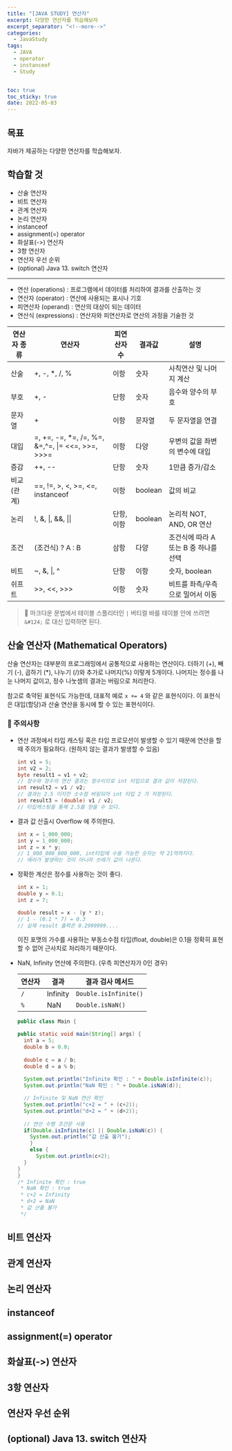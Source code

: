 ```yaml
---
title: "[JAVA STUDY] 연산자"
excerpt: 다양한 연산자를 학습해보자
excerpt_separator: "<!--more-->"
categories:
  - JavaStudy
tags:
  - JAVA
  - operator
  - instanceof
  - Study


toc: true
toc_sticky: true
date: 2022-05-03
---
```


## 목표

자바가 제공하는 다양한 연산자를 학습해보자.

## 학습할 것

- 산술 연산자
- 비트 연산자
- 관계 연산자
- 논리 연산자
- instanceof
- assignment(=) operator
- 화살표(->) 연산자
- 3항 연산자
- 연산자 우선 순위
- (optional) Java 13. switch 연산자

---

- 연산 (operations) : 프로그램에서 데이터를 처리하여 결과를 산출하는 것  
- 연산자 (operator) : 연산에 사용되는 표시나 기호  
- 피연산자 (operand) : 연산의 대상이 되는 데이터  
- 연산식 (expressions) : 연산자와 피연산자로 연산의 과정을 기술한 것

|연산자 종류|연산자|피연산자 수|결과값|설명|
|---|---|---|---|---|
|산술|+, -, *, /, %|이항|숫자|사칙연산 및 나머지 계산|
|부호|+, -|단항|숫자|음수와 양수의 부호|
|문자열|+|이항|문자열|두 문자열을 연결|
|대입|=, +=, -=, *=, /=, %=, &=,^=, &#124;= <<=, >>=, >>>=|이항|다양|우변의 값을 좌변의 변수에 대입|
|증감|++, --|단항|숫자|1만큼 증가/감소|
|비교(관계)|==, !=, >, <, >=, <=, instanceof|이항|boolean|값의 비교|
|논리|!, &, &#124;, &&, &#124;&#124;|단항, 이항|boolean|논리적 NOT, AND, OR 연산|
|조건|(조건식) ? A : B|삼항|다양|조건식에 따라 A 또는 B 중 하나를 선택|
|비트|~, &, &#124;, ^|단항|이항|숫자, boolean|비트 NOT, AND, OR, XOR 연산|
|쉬프트|>>, <<, >>>|이항|숫자|비트를 좌측/우측으로 밀어서 이동|

>:bell: 마크다운 문법에서 테이블 스플리터인 `|` 버티컬 바를 테이블 안에 쓰려면 `&#124;` 로 대신 입력하면 된다.

## 산술 연산자 (Mathematical Operators)

산술 연산자는 대부분의 프로그래밍에서 공통적으로 사용하는 연산이다. 더하기 (+),  빼기 (-), 곱하기 (*), 나누기 (/)와 추가로 나머지(%) 이렇게 5개이다. 나머지는 정수를 나눈 나머지 값이고, 정수 나눗셈의 결과는 버림으로 처리한다.

참고로 축약된 표현식도 가능한데, 대표적 예로 `x += 4` 와 같은 표현식이다. 이 표현식은 대입(할당)과 산술 연산을 동시에 할 수 있는 표현식이다.

### :bell: 주의사항
  
- 연산 과정에서 타입 캐스팅 혹은 타입 프로모션이 발생할 수 있기 때문에 연산을 할 때 주의가 필요하다. (원하지 않는 결과가 발생할 수 있음)  

  ```java
  int v1 = 5;
  int v2 = 2;
  byte result1 = v1 + v2;
  // 정수와 정수의 연산 결과는 정수이므로 int 타입으로 결과 값이 저장된다.
  int result2 = v1 / v2;
  // 결과는 2.5 이지만 소수점 버림되어 int 타입 2 가 저장된다.
  int result3 = (double) v1 / v2;
  // 타입캐스팅을 통해 2.5를 얻을 수 있다.
  ```

- 결과 값 산출시 Overflow 에 주의한다.  
  
  ```java
  int x = 1_000_000;
  int y = 1_000_000;
  int z = x * y;    
  // 1_000_000_000_000, int타입에 수용 가능한 숫자는 약 21억까지다.
  // 에러가 발생하는 것이 아니라 쓰레기 값이 나온다.
  ```

- 정확한 계산은 정수를 사용하는 것이 좋다.

  ```java
  int x = 1;
  double y = 0.1;
  int z = 7;

  double result = x - (y * z);
  // 1 - (0.1 * 7) = 0.3
  // 실제 result 출력은 0.2999999.... 
  ```

  이진 포맷의 가수를 사용하는 부동소수점 타입(float, double)은 0.1을 정확히 표현할 수 없어 근사치로 처리하기 때문이다.

- NaN, Infinity 연산에 주의한다. (우측 피연산자가 0인 경우)  
  
  |연산자|결과|결과 검사 메서드|
  |---|---|---|
  |`/`|Infinity|`Double.isInfinite()`|
  |`%`|NaN|`Double.isNaN()`|

  ```java
  public class Main {
  
  public static void main(String[] args) {
    int a = 5;
    double b = 0.0;
    
    double c = a / b;
    double d = a % b;
    
    System.out.println("Infinite 확인 : " + Double.isInfinite(c));
    System.out.println("NaN 확인 : " + Double.isNaN(d));

    // Infinite 및 NaN 연산 확인
    System.out.println("c+2 = " + (c+2));
    System.out.println("d+2 = " + (d+2));
    
    // 연산 수행 조건문 사용
    if(Double.isInfinite(c) || Double.isNaN(c)) {
      System.out.println("값 산출 불가");
      } 
      else {
        System.out.println(c+2);
    }
  }
  }
  /* Infinite 확인 : true
   * NaN 확인 : true
   * c+2 = Infinity
   * d+2 = NaN
   * 값 산출 불가
   */
  ```

## 비트 연산자

## 관계 연산자

## 논리 연산자

## instanceof

## assignment(=) operator

## 화살표(->) 연산자

## 3항 연산자

## 연산자 우선 순위

## (optional) Java 13. switch 연산자
